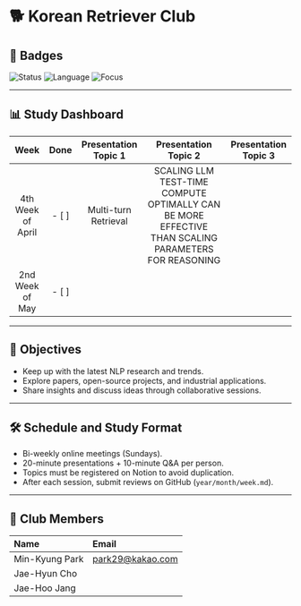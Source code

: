 # 🐕 Korean Retriever Club

## 📛 Badges

![Status](https://img.shields.io/badge/status-active-brightgreen)
![Language](https://img.shields.io/badge/language-Korean-blue)
![Focus](https://img.shields.io/badge/focus-NLP-purple)

---

## 📊 Study Dashboard

| Week | Done | Presentation Topic 1 | Presentation Topic 2 | Presentation Topic 3 |
|:---:|:---:|:---:|:---:|:---:|
| 4th Week of April | - [ ] | Multi-turn Retrieval | SCALING LLM TEST-TIME COMPUTE OPTIMALLY CAN BE MORE EFFECTIVE THAN SCALING PARAMETERS FOR REASONING |  |
| 2nd Week of May | - [ ] |  |  |  |

---

## 🎯 Objectives

- Keep up with the latest NLP research and trends.
- Explore papers, open-source projects, and industrial applications.
- Share insights and discuss ideas through collaborative sessions.

---

## 🛠️ Schedule and Study Format

- Bi-weekly online meetings (Sundays).
- 20-minute presentations + 10-minute Q&A per person.
- Topics must be registered on Notion to avoid duplication.
- After each session, submit reviews on GitHub (`year/month/week.md`).

---

## 👥 Club Members

| Name | Email |
|:---|:---|
| Min-Kyung Park | park29@kakao.com |
| Jae-Hyun Cho |  |
| Jae-Hoo Jang |  |
